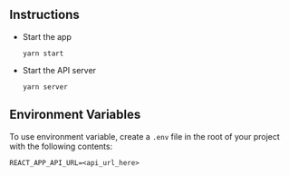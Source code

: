 ## Instructions

- Start the app

  `yarn start`

- Start the API server

  `yarn server`

## Environment Variables

To use environment variable, create a `.env` file in the root of your project with the following contents:

`REACT_APP_API_URL=<api_url_here>`
